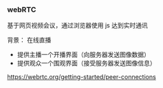 ### webRTC

基于网页视频会议，通过浏览器使用 js 达到实时通讯

背景：
在线直播

- 提供主播一个开播界面（向服务器发送图像数据）
- 提供观众一个围观界面（接受服务器发送图像信息）

https://webrtc.org/getting-started/peer-connections
